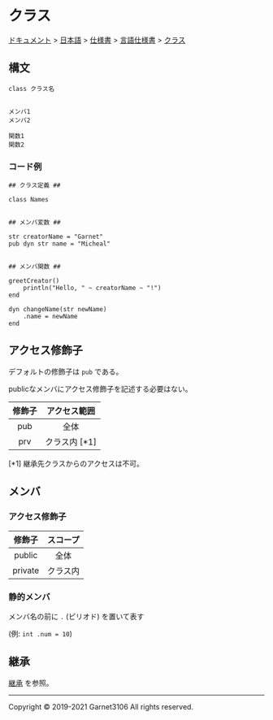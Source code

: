 # クラス

[ドキュメント](../../../../index.md) > [日本語](../../../index.md) > [仕様書](../../index.md) > [言語仕様書](../index.md) > [クラス](./index.md)

## 構文

```
class クラス名


メンバ1
メンバ2

関数1
関数2
```

### コード例

```
## クラス定義 ##

class Names


## メンバ変数 ##

str creatorName = "Garnet"
pub dyn str name = "Micheal"


## メンバ関数 ##

greetCreator()
    println("Hello, " ~ creatorName ~ "!")
end

dyn changeName(str newName)
    .name = newName
end
```

## アクセス修飾子

デフォルトの修飾子は `pub` である。

publicなメンバにアクセス修飾子を記述する必要はない。

|修飾子|アクセス範囲|
|:-:|:-:|
|pub|全体|
|prv|クラス内 [\*1]|

[\*1] 継承先クラスからのアクセスは不可。

## メンバ

### アクセス修飾子

|修飾子|スコープ|
|:-:|:-:|
|public|全体|
|private|クラス内|

### 静的メンバ

メンバ名の前に `.` (ピリオド) を置いて表す

(例: `int .num = 10`)

## 継承

[継承](./inheritance/index.md) を参照。

---

Copyright © 2019-2021 Garnet3106 All rights reserved.

